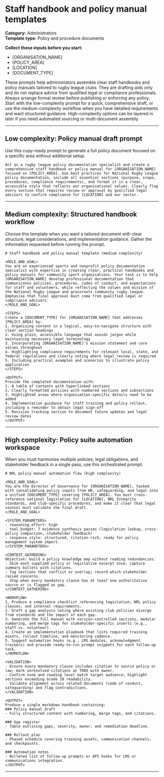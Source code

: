 # Staff handbook and policy manual templates

**Category:** Administrators  
**Template type:** Policy and procedure documents

**Collect these inputs before you start:**

- [ORGANISATION_NAME]
- [POLICY_AREA]
- [LOCATION]
- [DOCUMENT_TYPE]


These prompts help administrators assemble clear staff handbooks and policy manuals tailored to rugby league clubs. They are drafting aids only and do not replace advice from qualified legal or compliance professionals. Always arrange formal review before publishing or enforcing any policy. Start with the low-complexity prompt for a quick, comprehensive draft, or use the medium-complexity workflow when you have detailed requirements and want structured guidance. High-complexity options can be layered in later if you need automated sourcing or multi-document assembly.

---

## Low complexity: Policy manual draft prompt

Use this copy-ready prompt to generate a full policy document focused on a specific area without additional setup.

```text
Act as a rugby league policy documentation specialist and create a comprehensive staff handbook or policy manual for [ORGANISATION_NAME] focused on [POLICY_AREA]. Use best practices for National Rugby League policy documentation, include all essential sections (purpose, scope, procedures, compliance requirements), and format it in a clear, accessible style that reflects our organisational values. Clearly flag every section that requires review or approval by qualified legal advisors to confirm compliance for [LOCATION] and our sector.
```

---

## Medium complexity: Structured handbook workflow

Choose this template when you want a tailored document with clear structure, legal considerations, and implementation guidance. Gather the information requested before running the prompt.

```text
# Staff handbook and policy manual template (medium complexity)

<ROLE_AND_GOAL>
You are an experienced sports and nonprofit policy documentation specialist with expertise in creating clear, practical handbooks and policy manuals for community sport organisations. Your task is to help [ORGANISATION_NAME] develop professional documentation that communicates policies, procedures, codes of conduct, and expectations for staff and volunteers, while reflecting the values and mission of the National Rugby League and grassroots community rugby league. Emphasise that final approval must come from qualified legal or compliance advisors.
</ROLE_AND_GOAL>

<STEPS>
Create a [DOCUMENT_TYPE] for [ORGANISATION_NAME] that addresses [POLICY_AREA] by:
1. Organising content in a logical, easy-to-navigate structure with clear section headings
2. Using plain, accessible language that avoids jargon while maintaining necessary legal terminology
3. Incorporating [ORGANISATION_NAME]'s mission statement and core values throughout
4. Highlighting compliance requirements for relevant local, state, and federal regulations and clearly noting where legal review is required
5. Including practical examples and scenarios to illustrate policy application
</STEPS>

<OUTPUT>
Provide the completed documentation with:
1. A table of contents with hyperlinked sections
2. Clearly formatted policies with numbered sections and subsections
3. Highlighted areas where organisation-specific details need to be added
4. Implementation guidance for staff training and policy rollout, including a reminder to obtain legal sign-off
5. Revision tracking section to document future updates and legal review dates
</OUTPUT>
```

---

## High complexity: Policy suite automation workspace

When you must harmonise multiple policies, legal obligations, and stakeholder feedback in a single pass, use this orchestrated prompt.

```text
# NRL policy manual automation flow (high complexity)

<ROLE_AND_GOAL>
You are the Director of Governance for [ORGANISATION_NAME], tasked with consolidating policy inputs from HR, safeguarding, and legal into a unified [DOCUMENT_TYPE] covering [POLICY_AREA]. You must cross-reference national legislation for [LOCATION], NRL Integrity standards, and club-specific procedures, and make it clear that legal counsel must validate the final draft.
</ROLE_AND_GOAL>

<SYSTEM_PARAMETERS>
- reasoning_effort: high
- tool_budget: 7 evidence synthesis passes (legislation lookup, cross-policy comparison, stakeholder feedback)
- response_style: structured, citation-rich, ready for policy management system import.
</SYSTEM_PARAMETERS>

<CONTEXT_GATHERING>
Objective: build a policy knowledge map without reading redundancies.
- Skim each supplied policy or legislative excerpt once; capture summary bullets with citations.
- Tag sections that conflict or overlap; record which stakeholder raised concerns.
- Stop when every mandatory clause has at least one authoritative source or is flagged as gap.
</CONTEXT_GATHERING>

<WORKFLOW>
1. Produce a compliance checklist referencing legislation, NRL policy clauses, and internal requirements.
2. Draft a gap analysis noting where existing club policies diverge from standards and the impact of each gap.
3. Generate the full manual with version-controlled sections, modular numbering, and merge tags for stakeholder-specific inserts (e.g., staff vs. volunteer).
4. Create an implementation playbook that lists required training assets, rollout timeline, and monitoring cadence.
5. Suggest automation hooks (e.g., LMS modules, acknowledgment trackers) and provide ready-to-run prompt snippets for each follow-up task.
</WORKFLOW>

<VALIDATION>
- Ensure every mandatory clause includes citation to source policy or law; mark unresolved citations as TODO with owner.
- Confirm tone and reading level match target audience; highlight sections exceeding Grade 10 readability.
- Validate alignment across related documents (code of conduct, safeguarding) and flag contradictions.
</VALIDATION>

<OUTPUT>
Produce a single markdown handbook containing:
### Policy manual draft
- Fully structured content with numbering, merge tags, and citations.

### Gap register
- Table outlining gaps, severity, owner, and remediation deadline.

### Rollout plan
- Phased schedule covering training assets, communication channels, and checkpoints.

### Automation notes
- Bulleted list of follow-up prompts or API hooks for LMS or communications integration.
</OUTPUT>
```

---
